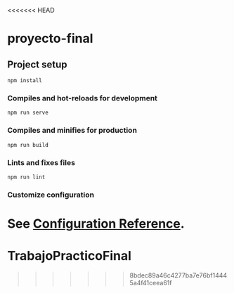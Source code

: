 <<<<<<< HEAD
# proyecto-final

## Project setup
```
npm install
```

### Compiles and hot-reloads for development
```
npm run serve
```

### Compiles and minifies for production
```
npm run build
```

### Lints and fixes files
```
npm run lint
```

### Customize configuration
See [Configuration Reference](https://cli.vuejs.org/config/).
=======
# TrabajoPracticoFinal
>>>>>>> 8bdec89a46c4277ba7e76bf14445a4f41ceea61f
